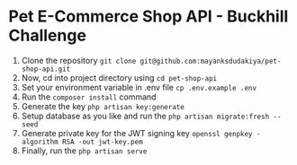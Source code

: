 # Pet E-Commerce Shop API - Buckhill Challenge

1) Clone the repository `git clone git@github.com:mayanksdudakiya/pet-shop-api.git`
2) Now, cd into project directory using `cd pet-shop-api`
3) Set your environment variable in .env file `cp .env.example .env`
4) Run the `composer install` command
5) Generate the key `php artisan key:generate`
6) Setup database as you like and run the `php artisan migrate:fresh --seed`
7) Generate private key for the JWT signing key `openssl genpkey -algorithm RSA -out jwt-key.pem`
8) Finally, run the `php artisan serve`
